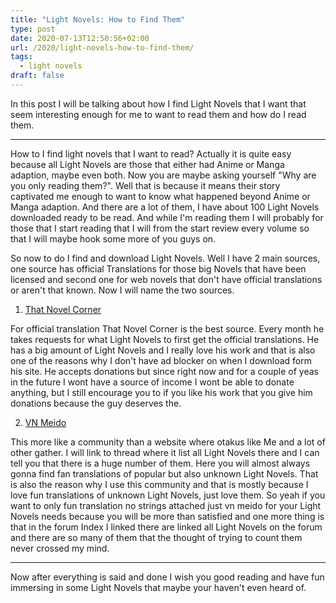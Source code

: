 ```yaml
---
title: "Light Novels: How to Find Them"
type: post
date: 2020-07-13T12:50:56+02:00
url: /2020/light-novels-how-to-find-them/
tags:
  - light novels
draft: false
---
```


In this post I will be talking about how I find Light Novels that I want that seem interesting enough for me to want to read them and how do I read them.

<!--more-->

---

How to I find light novels that I want to read? Actually it is quite easy because all Light Novels are those that either had Anime or Manga adaption, maybe even both. Now you are maybe asking yourself "Why are you only reading them?". Well that is because it means their story captivated me enough to want to know what happened beyond Anime or Manga adaption. And there are a lot of them, I have about 100 Light Novels downloaded ready to be read. And while I'm reading them I will probably for those that I start reading that I will from the start review every volume so that I will maybe hook some more of you guys on.

So now to do I find and download Light Novels. Well I have 2 main sources, one source has official Translations for those big Novels that have been licensed and second one for web novels that don't have official translations or aren't that known. Now I will name the two sources.

1. [That Novel Corner](https://thatnovelcorner.com/)

For official translation That Novel Corner is the best source. Every month he takes requests for what Light Novels to first get the official translations. He has a big amount of Light Novels and I really love his work and that is also one of the reasons why I don't have ad blocker on when I download form his site. He accepts donations but since right now and for a couple of yeas in the future I wont have a source of income I wont be able to donate anything, but I still encourage you to if you like his work that you give him donations because the guy deserves the.

2. [VN Meido](http://www.vn-meido.com/k1/index.php?topic=3084.0)

This more like a community than a website where otakus like Me and a lot of other gather. I will link to thread where it list all Light Novels there and I can tell you that there is a huge number of them. Here you will almost always gonna find fan translations of popular but also unknown Light Novels. That is also the reason why I use this community and that is mostly because I love fun translations of unknown Light Novels, just love them. So yeah if you want to only fun translation no strings attached just vn meido for your Light Novels needs because you will be more than satisfied and one more thing is that in the forum Index I linked there are linked all Light Novels on the forum and there are so many of them that the thought of trying to count them never crossed my mind.

---

Now after everything is said and done I wish you good reading and have fun immersing in some Light Novels that maybe your haven't even heard of.
